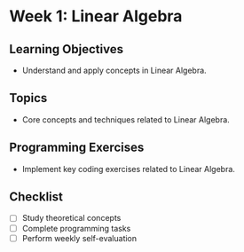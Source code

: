 # Week 1: Linear Algebra

## Learning Objectives
- Understand and apply concepts in Linear Algebra.

## Topics
- Core concepts and techniques related to Linear Algebra.

## Programming Exercises
- Implement key coding exercises related to Linear Algebra.

## Checklist
- [ ] Study theoretical concepts
- [ ] Complete programming tasks
- [ ] Perform weekly self-evaluation
